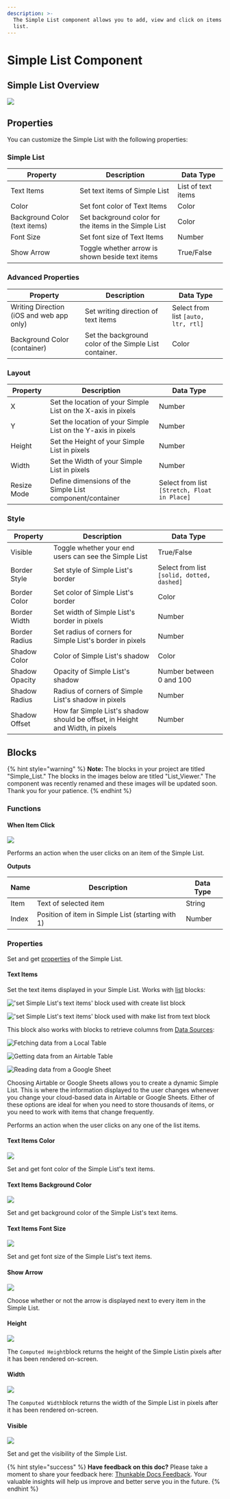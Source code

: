 ```yaml
---
description: >-
  The Simple List component allows you to add, view and click on items in a
  list.
---
```


# Simple List Component

## Simple List Overview

![](.gitbook/assets/list-viewer-fig-1.png)

## Properties

You can customize the Simple List with the following properties:

### Simple List

| Property                      | Description                                           | Data Type          |
| ----------------------------- | ----------------------------------------------------- | ------------------ |
| Text Items                    | Set text items of Simple List                         | List of text items |
| Color                         | Set font color of Text Items                          | Color              |
| Background Color (text items) | Set background color for the items in the Simple List | Color              |
| Font Size                     | Set font size of Text Items                           | Number             |
| Show Arrow                    | Toggle whether arrow is shown beside text items       | True/False         |

### Advanced Properties

| Property                                 | Description                                            | Data Type                           |
| ---------------------------------------- | ------------------------------------------------------ | ----------------------------------- |
| Writing Direction (iOS and web app only) | Set writing direction of text items                    | Select from list `[auto, ltr, rtl]` |
| Background Color (container)             | Set the background color of the Simple List container. | Color                               |

### Layout

| Property    | Description                                                  | Data Type                                    |
| ----------- | ------------------------------------------------------------ | -------------------------------------------- |
| X           | Set the location of your Simple List on the X-axis in pixels | Number                                       |
| Y           | Set the location of your Simple List on the Y-axis in pixels | Number                                       |
| Height      | Set the Height of your Simple List in pixels                 | Number                                       |
| Width       | Set the Width of your Simple List in pixels                  | Number                                       |
| Resize Mode | Define dimensions of the Simple List component/container     | Select from list `[Stretch, Float in Place]` |

### Style

| Property       | Description                                                                   | Data Type                                  |
| -------------- | ----------------------------------------------------------------------------- | ------------------------------------------ |
| Visible        | Toggle whether your end users can see the Simple List                         | True/False                                 |
| Border Style   | Set style of Simple List's border                                             | Select from list `[solid, dotted, dashed]` |
| Border Color   | Set color of Simple List's border                                             | Color                                      |
| Border Width   | Set width of Simple List's border in pixels                                   | Number                                     |
| Border Radius  | Set radius of corners for Simple List's border in pixels                      | Number                                     |
| Shadow Color   | Color of Simple List's shadow                                                 | Color                                      |
| Shadow Opacity | Opacity of Simple List's shadow                                               | Number between 0 and 100                   |
| Shadow Radius  | Radius of corners of Simple List's shadow in pixels                           | Number                                     |
| Shadow Offset  | How far Simple List's shadow should be offset, in Height and Width, in pixels | Number                                     |

## Blocks

{% hint style="warning" %}
**Note:** The blocks in your project are titled "Simple\_List." The blocks in the images below are titled "List\_Viewer." The component was recently renamed and these images will be updated soon. Thank you for your patience. &#x20;
{% endhint %}

### Functions

#### When Item Click

![](.gitbook/assets/select\_from\_lv.png)

Performs an action when the user clicks on an item of the Simple List.

**Outputs**

| Name  | Description                                       | Data Type |
| ----- | ------------------------------------------------- | --------- |
| Item  | Text of selected item                             | String    |
| Index | Position of item in Simple List (starting with 1) | Number    |

### Properties

Set and get [properties](list-viewer.md#properties) of the Simple List.

#### Text Items

Set the text items displayed in your Simple List. Works with [list](lists.md) blocks:

!['set Simple List's text items' block used with create list block](.gitbook/assets/short\_list.png)

!['set Simple List's text items' block used with make list from text block](.gitbook/assets/medium\_list.png)

This block also works with blocks to retrieve columns from [Data Sources](data-sources.md):

![Fetching data from a Local Table](.gitbook/assets/local-table.png)

![Getting data from an Airtable Table](.gitbook/assets/airtable\_col.png)

![Reading data from a Google Sheet](<.gitbook/assets/spreadsheet (1).png>)

Choosing Airtable or Google Sheets allows you to create a dynamic Simple List. This is where the information displayed to the user changes whenever you change your cloud-based data in Airtable or Google Sheets. Either of these options are ideal for when you need to store thousands of items, or you need to work with items that change frequently.&#x20;

Performs an action when the user clicks on any one of the list items.

#### Text Items Color

![](<.gitbook/assets/text items color.png>)

Set and get font color of the Simple List's text items.

#### Text Items Background Color

![](.gitbook/assets/lvbg.png)

Set and get background color of the Simple List's text items.

#### Text Items Font Size

![](.gitbook/assets/lvfs.png)

Set and get font size of the Simple List's text items.

#### Show Arrow

![](.gitbook/assets/lvsa.png)

Choose whether or not the arrow is displayed next to every item in the Simple List.

#### Height

![](.gitbook/assets/lvh.png)

The `Computed Height`block returns the height of the Simple Listin pixels after it has been rendered on-screen.

#### Width

![](.gitbook/assets/lvw.png)



The `Computed Width`block returns the width of the Simple List in pixels after it has been rendered on-screen.

#### Visible

![](.gitbook/assets/lvv.png)

Set and get the visibility of the Simple List.

{% hint style="success" %}
**Have feedback on this doc?** Please take a moment to share your feedback here: [Thunkable Docs Feedback](https://form.asana.com/?k=UQqJPrAV\_0n0bK6mskl2SA\&d=114052394876887). Your valuable insights will help us improve and better serve you in the future.
{% endhint %}
